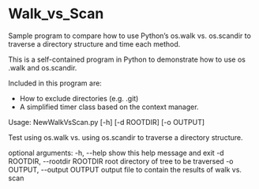 # Walk_vs_Scan
Sample program to compare how to use Python’s os.walk vs. os.scandir to
traverse a directory structure and time each method.

This is a self-contained program in Python to demonstrate how to use os
.walk and os.scandir.

Included in this program are:
-   How to exclude directories (e.g. .git)
-   A simplified timer class based on the context manager.



Usage: NewWalkVsScan.py [-h] [-d ROOTDIR] [-o OUTPUT]

Test using os.walk vs. using os.scandir to traverse a directory structure.

optional arguments:
  -h, --help            show this help message and exit
  -d ROOTDIR, --rootdir ROOTDIR
                        root directory of tree to be traversed
  -o OUTPUT, --output OUTPUT
                        output file to contain the results of walk vs. scan

